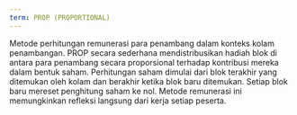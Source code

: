 ```yaml
---
term: PROP (PROPORTIONAL)
---
```


Metode perhitungan remunerasi para penambang dalam konteks kolam penambangan. PROP secara sederhana mendistribusikan hadiah blok di antara para penambang secara proporsional terhadap kontribusi mereka dalam bentuk saham. Perhitungan saham dimulai dari blok terakhir yang ditemukan oleh kolam dan berakhir ketika blok baru ditemukan. Setiap blok baru mereset penghitung saham ke nol. Metode remunerasi ini memungkinkan refleksi langsung dari kerja setiap peserta.